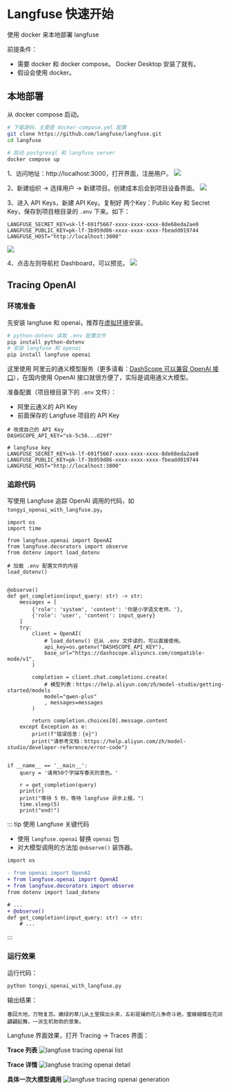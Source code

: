 # Langfuse 快速开始

使用 docker 来本地部署 langfuse

前提条件：
* 需要 docker 和 docker compose。 Docker Desktop 安装了就有。
* 假设会使用 docker。

## 本地部署

从 docker compose 启动。

```bash
# 下载源码，主要是 docker-compose.yml 配置
git clone https://github.com/langfuse/langfuse.git
cd langfuse
 
# 启动 postgresql 和 langfuse server
docker compose up
```

1、访问地址：http://localhost:3000，打开界面，注册用户。
![](http://static.chenlb.com/img/langfuse/langfuse-sign-up.png)


2、新建组织 -> 选择用户 -> 新建项目。创建成本后会到项目设备界面。
![](http://static.chenlb.com/img/langfuse/langfuse-new-project.png)


3、进入 API Keys，新建 API Key。复制好 两个Key：Public Key 和 Secret Key，保存到项目根目录的 `.env` 下来。如下：

```dotenv
LANGFUSE_SECRET_KEY=sk-lf-691f5667-xxxx-xxxx-xxxx-8de68eda2ae0
LANGFUSE_PUBLIC_KEY=pk-lf-3b959d86-xxxx-xxxx-xxxx-fbeadd019744
LANGFUSE_HOST="http://localhost:3000"
```

![](http://static.chenlb.com/img/langfuse/langfuse-project-new-api-key.png)


4、点击左则导航栏 Dashboard，可以预览。
![](http://static.chenlb.com/img/langfuse/langfuse-dashboard.png)

## Tracing OpenAI

### 环境准备

先安装 langfuse 和 openai，推荐在[虚拟环境](/python/base/env)安装。
```bash
# python-dotenv 读取 .env 配置文件
pip install python-dotenv
# 安装 langfuse 和 openai
pip install langfuse openai
```


这里使用 阿里云的通义模型服务（更多请看：[DashScope 可以兼容 OpenAI 接口](/llm/tongyi/compatible-openai)），在国内使用 OpenAI 接口就很方便了，实际是调用通义大模型。

准备配置（项目根目录下的 `.env` 文件）：
* 阿里云通义的 API Key
* 前面保存的 Langfuse 项目的 API Key

```dotenv
# 改成自己的 API Key
DASHSCOPE_API_KEY="sk-5c56...d29f"

# langfuse key
LANGFUSE_SECRET_KEY=sk-lf-691f5667-xxxx-xxxx-xxxx-8de68eda2ae0
LANGFUSE_PUBLIC_KEY=pk-lf-3b959d86-xxxx-xxxx-xxxx-fbeadd019744
LANGFUSE_HOST="http://localhost:3000"
```

### 追踪代码

写使用 Langfuse 追踪 OpenAI 调用的代码，如 `tongyi_openai_with_langfuse.py`。

```python{4-5,12}
import os
import time

from langfuse.openai import OpenAI
from langfuse.decorators import observe
from dotenv import load_dotenv

# 加载 .env 配置文件的内容
load_dotenv()


@observe()
def get_completion(input_query: str) -> str:
    messages = [
        {'role': 'system', 'content': '你是小学语文老师。'},
        {'role': 'user', 'content': input_query}
    ]
    try:
        client = OpenAI(
            # load_dotenv() 已从 .env 文件读的，可以直接使用。
            api_key=os.getenv("DASHSCOPE_API_KEY"),
            base_url="https://dashscope.aliyuncs.com/compatible-mode/v1",
        )

        completion = client.chat.completions.create(
            # 模型列表：https://help.aliyun.com/zh/model-studio/getting-started/models
            model="qwen-plus"
            , messages=messages
        )

        return completion.choices[0].message.content
    except Exception as e:
        print(f"错误信息：{e}")
        print("请参考文档：https://help.aliyun.com/zh/model-studio/developer-reference/error-code")


if __name__ == '__main__':
    query = '请用50个字描写春天的景色。'

    r = get_completion(query)
    print(r)
    print("等待 5 秒，等待 langfuse 异步上报。")
    time.sleep(5)
    print("end!")

```

::: tip 使用 Langfuse 关键代码

* 使用 `langfuse.openai` 替换 `openai` 包
* 对大模型调用的方法加 `@observe()` 装饰器。

```diff
import os

- from openai import OpenAI
+ from langfuse.openai import OpenAI
+ from langfuse.decorators import observe
from dotenv import load_dotenv

# ...
+ @observe()
def get_completion(input_query: str) -> str:
    # ...
```
:::

### 运行效果

运行代码：
```bash
python tongyi_openai_with_langfuse.py
```

输出结果：
```console
春回大地，万物复苏。嫩绿的草儿从土里探出头来，五彩斑斓的花儿争奇斗艳，蜜蜂蝴蝶在花间翩翩起舞，一派生机勃勃的景象。
```

Langfuse 界面效果，打开 Tracing -> Traces 界面：

**Trace 列表**
![langfuse tracing openai list](http://static.chenlb.com/img/langfuse/langfuse-tracing-openai-1.png)

**Trace 详情**
![langfuse tracing openai detail](http://static.chenlb.com/img/langfuse/langfuse-tracing-openai-2.png)

**具体一次大模型调用**
![langfuse tracing openai generation](http://static.chenlb.com/img/langfuse/langfuse-tracing-openai-3.png)
